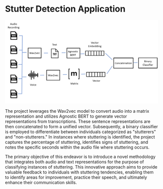 # Stutter Detection Application
![Alt text](/assets/image.png)

The project leverages the Wav2vec model to convert audio into a matrix representation and utilizes Agnostic BERT to generate vector representations from transcriptions. These sentence representations are then concatenated to form a unified vector. Subsequently, a binary classifier is employed to differentiate between individuals categorized as "stutterers" and "non-stutterers." In instances where stuttering is identified, the project captures the percentage of stuttering, identifies signs of stuttering, and notes the specific seconds within the audio file where stuttering occurs.

The primary objective of this endeavor is to introduce a novel methodology that integrates both audio and text representations for the purpose of classifying instances of stuttering. This innovative approach aims to provide valuable feedback to individuals with stuttering tendencies, enabling them to identify areas for improvement, practice their speech, and ultimately enhance their communication skills.